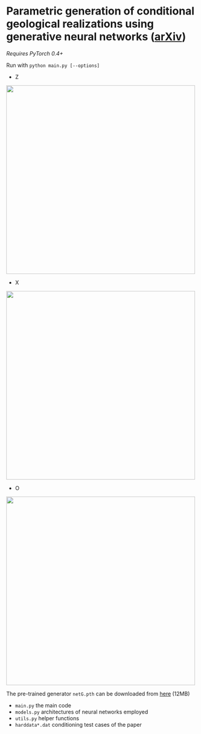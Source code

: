 # Parametric generation of conditional geological realizations using generative neural networks ([arXiv](https://arxiv.org/abs/1807.05207))

*Requires PyTorch 0.4+*

Run with `python main.py [--options]`

<!-- ![img1](https://i.imgur.com/p7SWQCn.png)
![img2](https://i.imgur.com/S2aWSo1.png)
![img3](https://i.imgur.com/LfZCmwg.png) -->

- Z
<img src=https://i.imgur.com/p7SWQCn.png width=500 />

- X
<img src=https://i.imgur.com/S2aWSo1.png width=500 />

- O
<img src=https://i.imgur.com/LfZCmwg.png width=500 />

The pre-trained generator `netG.pth` can be downloaded from [here](https://drive.google.com/file/d/1E7Rm2Fao3RJ3fQnmd8csWQVlZ6-6cEtx/view?usp=sharing) (12MB)

- `main.py` the main code
- `models.py` architectures of neural networks employed
- `utils.py` helper functions
- `harddata*.dat` conditioning test cases of the paper

